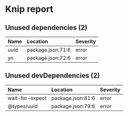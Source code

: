 # Knip report

## Unused dependencies (2)

| Name | Location          | Severity |
| :--- | :---------------- | :------- |
| uuid | package.json:71:6 | error    |
| yn   | package.json:72:6 | error    |

## Unused devDependencies (2)

| Name            | Location          | Severity |
| :-------------- | :---------------- | :------- |
| wait-for-expect | package.json:81:6 | error    |
| @types/uuid     | package.json:79:6 | error    |
